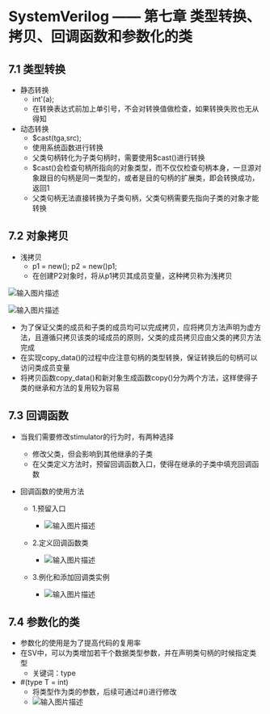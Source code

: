 # SystemVerilog —— 第七章 类型转换、拷贝、回调函数和参数化的类
## 7.1 类型转换
- 静态转换
	- int'(a);
	- 在转换表达式前加上单引号，不会对转换值做检查，如果转换失败也无从得知
- 动态转换
	- $cast(tga,src);
	- 使用系统函数进行转换
	- 父类句柄转化为子类句柄时，需要使用$cast()进行转换
	- $cast()会检查句柄所指向的对象类型，而不仅仅检查句柄本身，一旦源对象跟目的句柄是同一类型的，或者是目的句柄的扩展类，即会转换成功，返回1
	- 父类句柄无法直接转换为子类句柄，父类句柄需要先指向子类的对象才能转换

## 7.2 对象拷贝
- 浅拷贝
	- p1 = new();
p2 = new()p1;
	- 在创建P2对象时，将从p1拷贝其成员变量，这种拷贝称为浅拷贝

![输入图片描述](http://www.ninglixin.com/wp-content/uploads/2022/07/%E5%BE%AE%E4%BF%A1%E6%88%AA%E5%9B%BE_20220706200316.png)

![输入图片描述](http://www.ninglixin.com/wp-content/uploads/2022/07/%E5%BE%AE%E4%BF%A1%E6%88%AA%E5%9B%BE_20220706200326.png)

- 为了保证父类的成员和子类的成员均可以完成拷贝，应将拷贝方法声明为虚方法，且遵循只拷贝该类的域成员的原则，父类的成员拷贝应由父类的拷贝方法完成
- 在实现copy_data()的过程中应注意句柄的类型转换，保证转换后的句柄可以访问类成员变量
- 将拷贝函数copy_data()和新对象生成函数copy()分为两个方法，这样使得子类的继承和方法的复用较为容易

## 7.3 回调函数
- 当我们需要修改stimulator的行为时，有两种选择
	- 修改父类，但会影响到其他继承的子类
	- 在父类定义方法时，预留回调函数入口，使得在继承的子类中填充回调函数

- 回调函数的使用方法
	- 1.预留入口
		- ![输入图片描述](http://www.ninglixin.com/wp-content/uploads/2022/07/%E5%BE%AE%E4%BF%A1%E6%88%AA%E5%9B%BE_20220706200714.png)

	- 2.定义回调函数类
		- ![输入图片描述](http://www.ninglixin.com/wp-content/uploads/2022/07/%E5%BE%AE%E4%BF%A1%E6%88%AA%E5%9B%BE_20220706200735.png)

	- 3.例化和添加回调类实例
		- ![输入图片描述](http://www.ninglixin.com/wp-content/uploads/2022/07/%E5%BE%AE%E4%BF%A1%E6%88%AA%E5%9B%BE_20220706200746.png)

## 7.4 参数化的类
- 参数化的使用是为了提高代码的复用率
- 在SV中，可以为类增加若干个数据类型参数，并在声明类句柄的时候指定类型
	- 关键词：type
- #(type T = int)
	- 将类型作为类的参数，后续可通过#()进行修改
	- ![输入图片描述](http://www.ninglixin.com/wp-content/uploads/2022/07/%E5%BE%AE%E4%BF%A1%E6%88%AA%E5%9B%BE_20220706200755.png)
